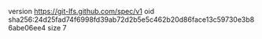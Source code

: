 version https://git-lfs.github.com/spec/v1
oid sha256:24d25fad74f6998fd39ab72d2b5e5c462b20d86face13c59730e3b86abe06ee4
size 7
